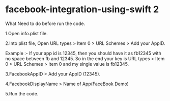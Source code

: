 # facebook-integration-using-swift 2

What Need to do before run the code.

1.Open info.plist file.

2.Into plist file, Open URL types > Item 0 > URL Schemes > Add your AppID. 

Example :- If your app id is 12345, then you should have it as fb12345 with no space between fb and 12345. So in the end your key is URL types > Item 0 > URL Schemes > Item 0 and my single value is fb12345.

3.FacebookAppID > Add your AppID (12345).

4.FacebookDisplayName > Name of App(FaceBook Demo)  

5.Run the code. 



